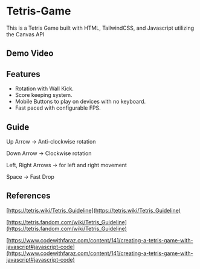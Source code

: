 # Tetris-Game
This is a Tetris Game built with HTML, TailwindCSS, and Javascript utilizing the Canvas API

## Demo Video


## Features

- Rotation with Wall Kick.
- Score keeping system.
- Mobile Buttons to play on devices with no keyboard.
- Fast paced with configurable FPS.

## Guide

Up Arrow → Anti-clockwise rotation

Down Arrow → Clockwise rotation

Left, Right Arrows → for left and right movement

Space → Fast Drop

## References

[https://tetris.wiki/Tetris_Guideline](https://tetris.wiki/Tetris_Guideline)

[https://tetris.fandom.com/wiki/Tetris_Guideline](https://tetris.fandom.com/wiki/Tetris_Guideline)

[https://www.codewithfaraz.com/content/141/creating-a-tetris-game-with-javascript#javascript-code](https://www.codewithfaraz.com/content/141/creating-a-tetris-game-with-javascript#javascript-code)
